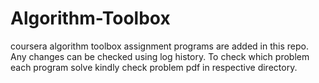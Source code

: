 # Algorithm-Toolbox
coursera algorithm toolbox assignment programs are added in this repo.
Any changes can be checked using log history.
To check which problem each program solve kindly check problem pdf in respective directory.
